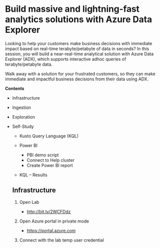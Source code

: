 #  Build massive and lightning-fast analytics solutions with Azure Data Explorer  
 
 Looking to help your customers make business decisions with immediate impact based on real-time terabyte/petabyte of data in seconds? In this session, you will build a near-real-time analytical solution with Azure Data Explorer (ADX), which supports interactive adhoc queries of terabyte/petabyte data.  
 
 Walk away with a solution for your frustrated customers, so they can make immediate and impactful business decisions from their data using ADX.  
 
**Contents**
 
 <!-- TOC -->

- Infrastructure  
- Ingestion  
- Exploration
- Self-Study  
  - Kusto Query Language (KQL)  
  - Power BI  
      - PBI demo script  
      - Connect to Help cluster  
      - Create Power BI report 
      
   - KQL – Results   
   
  <!-- TOC -->  
  
    ## Infrastructure  
   
   1. Open Lab 
    
         -  http://bit.ly/2WCFDdz  
     
      
   2. Open Azure portal in private mode  
    
        -  https://portal.azure.com  
        
   3. Connect with the lab temp user credential
      
  
  
   

   
   
